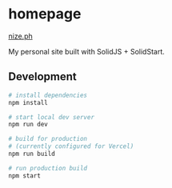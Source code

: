 # homepage

[nize.ph](https://nize.ph)

My personal site built with SolidJS + SolidStart.

## Development

```sh
# install dependencies
npm install

# start local dev server
npm run dev

# build for production
# (currently configured for Vercel)
npm run build

# run production build
npm start
```
